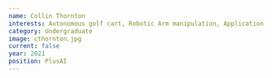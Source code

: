 ```yaml
---
name: Collin Thornton
interests: Autonomous golf cart, Robotic Arm manipulation, Application of AI to control systems; control system design for aerospace applications.
category: Undergraduate
image: cthornton.jpg
current: false
year: 2021
position: PlusAI
---
```

